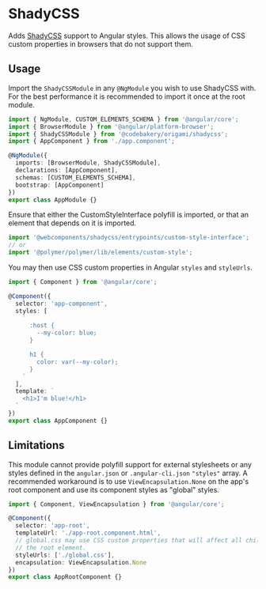 # ShadyCSS

Adds [ShadyCSS](https://github.com/webcomponents/shadycss) support to Angular styles. This allows the usage of CSS custom properties in browsers that do not support them.

## Usage

Import the `ShadyCSSModule` in any `@NgModule` you wish to use ShadyCSS with. For the best performance it is recommended to import it once at the root module.

```ts
import { NgModule, CUSTOM_ELEMENTS_SCHEMA } from '@angular/core';
import { BrowserModule } from '@angular/platform-browser';
import { ShadyCSSModule } from '@codebakery/origami/shadycss';
import { AppComponent } from './app.component';

@NgModule({
  imports: [BrowserModule, ShadyCSSModule],
  declarations: [AppComponent],
  schemas: [CUSTOM_ELEMENTS_SCHEMA],
  bootstrap: [AppComponent]
})
export class AppModule {}
```

Ensure that either the CustomStyleInterface polyfill is imported, or that an element that depends on it is imported.

```ts
import '@webcomponents/shadycss/entrypoints/custom-style-interface';
// or
import '@polymer/polymer/lib/elements/custom-style';
```

You may then use CSS custom properties in Angular `styles` and `styleUrls`.

```ts
import { Component } from '@angular/core';

@Component({
  selector: 'app-component',
  styles: [
    `
      :host {
        --my-color: blue;
      }

      h1 {
        color: var(--my-color);
      }
    `
  ],
  template: `
    <h1>I'm blue!</h1>
  `
})
export class AppComponent {}
```

## Limitations

This module cannot provide polyfill support for external stylesheets or any styles defined in the `angular.json` or `.angular-cli.json` `"styles"` array. A recommended workaround is to use `ViewEncapsulation.None` on the app's root component and use its component styles as "global" styles.

```ts
import { Component, ViewEncapsulation } from '@angular/core';

@Component({
  selector: 'app-root',
  templateUrl: './app-root.component.html',
  // global.css may use CSS custom properties that will affect all children of
  // the root element.
  styleUrls: ['./global.css'],
  encapsulation: ViewEncapsulation.None
})
export class AppRootComponent {}
```
